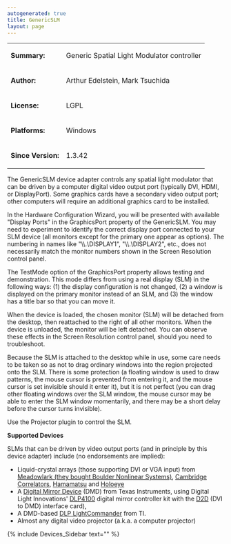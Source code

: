 ```yaml
---
autogenerated: true
title: GenericSLM
layout: page
---
```


<table>

<tr>

<td markdown="1">

**Summary:**

</td>

<td markdown="1">

Generic Spatial Light Modulator controller

</td>

</tr>

<tr>

<td markdown="1">

**Author:**

</td>

<td markdown="1">

Arthur Edelstein, Mark Tsuchida

</td>

</tr>

<tr>

<td markdown="1">

**License:**

</td>

<td markdown="1">

LGPL

</td>

</tr>

<tr>

<td markdown="1">

**Platforms:**

</td>

<td markdown="1">

Windows

</td>

</tr>

<tr>

<td markdown="1">

**Since Version:**

</td>

<td markdown="1">

1.3.42

</td>

</tr>

</table>

The GenericSLM device adapter controls any spatial light modulator that
can be driven by a computer digital video output port (typically DVI,
HDMI, or DisplayPort). Some graphics cards have a secondary video output
port; other computers will require an additional graphics card to be
installed.

In the Hardware Configuration Wizard, you will be presented with
available "Display Ports" in the GraphicsPort property of the
GenericSLM. You may need to experiment to identify the correct display
port connected to your SLM device (all monitors except for the primary
one appear as options). The numbering in names like "\\\\.\\DISPLAY1",
"\\\\.\\DISPLAY2", etc., does not necessarily match the monitor numbers
shown in the Screen Resolution control panel.

The TestMode option of the GraphicsPort property allows testing and
demonstration. This mode differs from using a real display (SLM) in the
following ways: (1) the display configuration is not changed, (2) a
window is displayed on the primary monitor instead of an SLM, and (3)
the window has a title bar so that you can move it.

When the device is loaded, the chosen monitor (SLM) will be detached
from the desktop, then reattached to the right of all other monitors.
When the device is unloaded, the monitor will be left detached. You can
observe these effects in the Screen Resolution control panel, should you
need to troubleshoot.

Because the SLM is attached to the desktop while in use, some care needs
to be taken so as not to drag ordinary windows into the region projected
onto the SLM. There is some protection (a floating window is used to
draw patterns, the mouse cursor is prevented from entering it, and the
mouse cursor is set invisible should it enter it), but it is not perfect
(you can drag other floating windows over the SLM window, the mouse
cursor may be able to enter the SLM window momentarily, and there may be
a short delay before the cursor turns invisible).

Use the Projector plugin to control the SLM.

**Supported Devices**

SLMs that can be driven by video output ports (and in principle by this
device adapter) include (no endorsements are implied):

  - Liquid-crystal arrays (those supporting DVI or VGA input) from
    [Meadowlark (they bought Boulder Nonlinear
    Systems)](http://www.meadowlark.com/xy-spatial-light-modulator-p-119),
    [Cambridge
    Correlators](http://www.cambridgecorrelators.com/products.html),
    [Hamamatsu](http://www.hamamatsu.com/us/en/product/category/3200/4015/index.html)
    and
    [Holoeye](http://www.holoeye.com/spatial_light_modulators-technology.html)
  - A [Digital Mirror
    Device](http://en.wikipedia.org/wiki/Digital_micromirror_device)
    (DMD) from Texas Instruments, using Digital Light Innovations'
    [DLP4100](http://www.dlinnovations.com/products/d4100.html) digital
    mirror controller kit with the
    [D2D](http://www.dlinnovations.com/products/D2D.html) (DVI to DMD)
    interface card),
  - A DMD-based [DLP
    LightCommander](http://www.ti.com/DLPLightCommander) from TI.
  - Almost any digital video projector (a.k.a. a computer projector)

{% include Devices_Sidebar text="" %}
